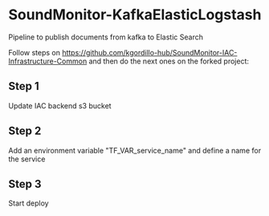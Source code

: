 # SoundMonitor-KafkaElasticLogstash
Pipeline to publish documents from kafka to Elastic Search


Follow steps on https://github.com/kgordillo-hub/SoundMonitor-IAC-Infrastructure-Common and then do the next ones on the forked project:

## Step 1

Update IAC backend s3 bucket


## Step 2

Add an environment variable "TF_VAR_service_name" and define a name for the service

## Step 3

Start deploy
